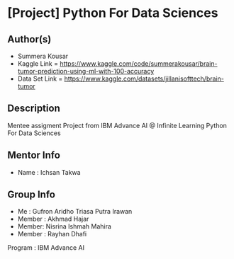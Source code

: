 # [Project] Python For Data Sciences

## Author(s)

- Summera Kousar
- Kaggle Link = https://www.kaggle.com/code/summerakousar/brain-tumor-prediction-using-ml-with-100-accuracy
- Data Set Link = https://www.kaggle.com/datasets/jillanisofttech/brain-tumor

## Description

Mentee assigment Project from IBM Advance AI @ Infinite Learning Python For Data Sciences

## Mentor Info
- Name : Ichsan Takwa

## Group Info

- Me : Gufron Aridho Triasa Putra Irawan
- Member : Akhmad Hajar
- Member: Nisrina Ishmah Mahira
- Member : Rayhan Dhafi

Program : IBM Advance AI
